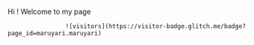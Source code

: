 Hi ! Welcome to my page


                    ![visitors](https://visitor-badge.glitch.me/badge?page_id=maruyari.maruyari)
